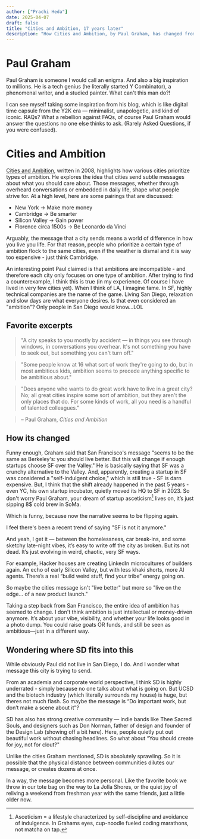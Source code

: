 ```yaml
---
author: ["Prachi Heda"]
date: 2025-04-07
draft: false
title: "Cities and Ambition, 17 years later"
description: "How Cities and Ambition, by Paul Graham, has changed from my point of view."
---
```


# Paul Graham

Paul Graham is someone I would call an enigma. And also a big inspiration to millions. He is a tech genius (he literally started Y Combinator), a phenomenal writer, and a studied painter. What can't this man do?!

I can see myself taking some inspiration from his blog, which is like digital time capsule from the Y2K era — minimalist, unapologetic, and kind of iconic. RAQs? What a rebellion against FAQs, of course Paul Graham would answer the questions no one else thinks to ask. (Rarely Asked Questions, if you were confused). 

# Cities and Ambition

[Cities and Ambition](https://paulgraham.com/cities.html), written in 2008, highlights how various cities prioritize types of ambition. He explores the idea that cities send subtle messages about what you should care about. Those messages, whether through overheard conversations or embedded in daily life, shape what people strive for. At a high level, here are some pairings that are discussed:

- New York -> Make more money 
- Cambridge -> Be smarter 
- Silicon Valley -> Gain power 
- Florence circa 1500s -> Be Leonardo da Vinci
  
Arguably, the message that a city sends means a world of difference in how you live you life. For that reason, people who prioritize a certain type of ambition flock to the same cities, even if the weather is dismal and it is way too expensive - just think Cambridge. 

An interesting point Paul claimed is that ambitions are incompatible - and therefore each city only focuses on one type of ambition. After trying to find a counterexample, I think this is true (in my experience. Of course I have lived in very few cities yet). When I think of LA, I imagine fame. In SF, highly technical companies are the name of the game. Living San Diego, relaxation and slow days are what everyone desires. Is that even considered an "ambition"? Only people in San Diego would know...LOL

## Favorite excerpts

> "A city speaks to you mostly by accident — in things you see through windows, in conversations you overhear. It's not something you have to seek out, but something you can't turn off."

> "Some people know at 16 what sort of work they're going to do, but in most ambitious kids, ambition seems to precede anything specific to be ambitious about."

> "Does anyone who wants to do great work have to live in a great city? No; all great cities inspire some sort of ambition, but they aren't the only places that do. For some kinds of work, all you need is a handful of talented colleagues."

> – Paul Graham, *Cities and Ambition*

## How its changed

Funny enough, Graham said that San Francisco's message "seems to be the same as Berkeley's: you should live better. But this will change if enough startups choose SF over the Valley." He is basically saying that SF was a crunchy alternative to the Valley. And, apparently, creating a startup in SF was considered a "self-indulgent choice," which is still true - SF is darn expensive. But, I think that the shift already happened in the past 5 years - even YC, his own startup incubator, quietly moved its HQ to SF in 2023. So don't worry Paul Graham, your dream of startup asceticism[^1] lives on, it’s just sipping 8$ cold brew in SoMa. 

Which is funny, because now the narrative seems to be flipping again.

I feel there's been a recent trend of saying "SF is not it anymore."

And yeah, I get it — between the homelessness, car break-ins, and some sketchy late-night vibes, it’s easy to write off the city as broken. But its not dead. It’s just evolving in weird, chaotic, very SF ways.  

For example, Hacker houses are creating LinkedIn microcultures of builders again. An echo of early Silicon Valley, but with less khaki shorts, more AI agents. There’s a real “build weird stuff, find your tribe” energy going on. 
 
So maybe the cities message isn't "live better" but more so "live on the edge... of a new product launch."

Taking a step back from San Francisco, the entire idea of ambition has seemed to change. I don't think ambition is just intellectual or money-driven anymore. It’s about your vibe, visibility, and whether your life looks good in a photo dump. You could raise goats OR funds, and still be seen as ambitious—just in a different way. 

## Wondering where SD fits into this

While obviously Paul did not live in San Diego, I do. And I wonder what message this city is trying to send.

From an academia and corporate world perspective, I think SD is highly underrated - simply because no one talks about what is going on. But UCSD and the biotech industry (which literally surrounds my house) is huge, but theres not much flash. So maybe the message is “Do important work, but don’t make a scene about it”?

SD has also has strong creative community — indie bands like Thee Sacred Souls, and designers such as Don Norman, father of design and founder of the Design Lab (showing off a bit here). Here, people quietly put out beautiful work without chasing headlines. So what about “You should create for joy, not for clout?"

Unlike the cities Graham mentioned, SD is absolutely sprawling. So it is possible that the physical distance between communities dilutes our message, or creates dozens at once.

In a way, the message becomes more personal. Like the favorite book we throw in our tote bag on the way to La Jolla Shores, or the quiet joy of reliving a weekend from freshman year with the same friends, just a little older now.


[^1]: Asceticism = a lifestyle characterized by self-discipline and avoidance of indulgence. In Grahams eyes, cup-noodle fueled coding marathons, not matcha on tap.